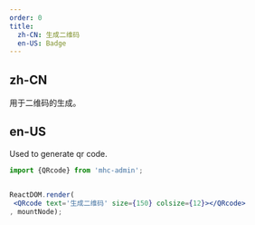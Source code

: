 ```yaml
---
order: 0
title:
  zh-CN: 生成二维码
  en-US: Badge
---
```


## zh-CN

用于二维码的生成。

## en-US

Used to generate qr code.

````jsx
import {QRcode} from 'mhc-admin';


ReactDOM.render(
 <QRcode text='生成二维码' size={150} colsize={12}></QRcode>
, mountNode);
````
